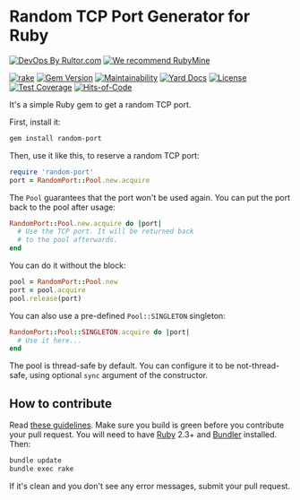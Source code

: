 # Random TCP Port Generator for Ruby

[![DevOps By Rultor.com](http://www.rultor.com/b/yegor256/random-port)](http://www.rultor.com/p/yegor256/random-port)
[![We recommend RubyMine](http://www.elegantobjects.org/rubymine.svg)](https://www.jetbrains.com/ruby/)

[![rake](https://github.com/yegor256/random-port/actions/workflows/rake.yml/badge.svg)](https://github.com/yegor256/random-port/actions/workflows/rake.yml)
[![Gem Version](https://badge.fury.io/rb/random-port.svg)](http://badge.fury.io/rb/random-port)
[![Maintainability](https://api.codeclimate.com/v1/badges/349b8c31884d3b34d926/maintainability)](https://codeclimate.com/github/yegor256/random-port/maintainability)
[![Yard Docs](http://img.shields.io/badge/yard-docs-blue.svg)](http://rubydoc.info/github/yegor256/random-port/master/frames)
[![License](https://img.shields.io/badge/license-MIT-green.svg)](https://github.com/yegor256/random-port/blob/master/LICENSE.txt)
[![Test Coverage](https://img.shields.io/codecov/c/github/yegor256/random-port.svg)](https://codecov.io/github/yegor256/random-port?branch=master)
[![Hits-of-Code](https://hitsofcode.com/github/yegor256/random-port)](https://hitsofcode.com/view/github/random-port/mailanes)

It's a simple Ruby gem to get a random TCP port.

First, install it:

```bash
gem install random-port
```

Then, use it like this, to reserve a random TCP port:

```ruby
require 'random-port'
port = RandomPort::Pool.new.acquire
```

The `Pool` guarantees that the port won't be used again. You can put
the port back to the pool after usage:

```ruby
RandomPort::Pool.new.acquire do |port|
  # Use the TCP port. It will be returned back
  # to the pool afterwards.
end
```

You can do it without the block:

```ruby
pool = RandomPort::Pool.new
port = pool.acquire
pool.release(port)
```

You can also use a pre-defined `Pool::SINGLETON` singleton:

```ruby
RandomPort::Pool::SINGLETON.acquire do |port|
  # Use it here...
end
```

The pool is thread-safe by default.
You can configure it to be
not-thread-safe, using optional `sync` argument of the constructor.

## How to contribute

Read
[these guidelines](https://www.yegor256.com/2014/04/15/github-guidelines.html).
Make sure you build is green before you contribute
your pull request. You will need to have
[Ruby](https://www.ruby-lang.org/en/) 2.3+ and
[Bundler](https://bundler.io/) installed. Then:

```bash
bundle update
bundle exec rake
```

If it's clean and you don't see any error messages, submit your pull request.
